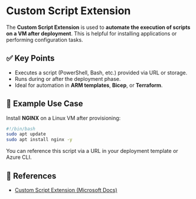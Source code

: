# Custom Script Extension

The **Custom Script Extension** is used to **automate the execution of scripts on a VM after deployment**. This is helpful for installing applications or performing configuration tasks.

## ✅ Key Points

- Executes a script (PowerShell, Bash, etc.) provided via URL or storage.
- Runs during or after the deployment phase.
- Ideal for automation in **ARM templates**, **Bicep**, or **Terraform**.

## 📌 Example Use Case

Install **NGINX** on a Linux VM after provisioning:

```bash
#!/bin/bash
sudo apt update
sudo apt install nginx -y
```

You can reference this script via a URL in your deployment template or Azure CLI.

## 🔗 References

- [Custom Script Extension (Microsoft Docs)](https://learn.microsoft.com/en-us/azure/virtual-machines/extensions/custom-script-linux)